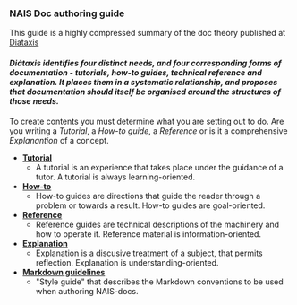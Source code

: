 ### NAIS Doc authoring guide

This guide is a highly compressed summary of the doc theory published at [Diataxis](https://diataxis.fr/)

#### _Diátaxis identifies four distinct needs, and four corresponding forms of documentation - tutorials, how-to guides, technical reference and explanation. It places them in a systematic relationship, and proposes that documentation should itself be organised around the structures of those needs._

To create contents you must determine what you are setting out to do. Are you writing a _Tutorial_, a _How-to guide_, a _Reference_ or is it a comprehensive _Explanantion_ of a concept.

* [**Tutorial**](https://diataxis.fr/tutorials/)
    - A tutorial is an experience that takes place under the guidance of a tutor. A tutorial is always learning-oriented.
* [**How-to**](https://diataxis.fr/how-to-guides/)
    - How-to guides are directions that guide the reader through a problem or towards a result. How-to guides are goal-oriented.
* [**Reference**](https://diataxis.fr/reference/)
    - Reference guides are technical descriptions of the machinery and how to operate it. Reference material is information-oriented.
* [**Explanation**](https://diataxis.fr/explanation/)
    - Explanation is a discusive treatment of a subject, that permits reflection. Explanation is understanding-oriented.
* [**Markdown guidelines**](./markdown-guidelines.md)
    - "Style guide" that describes the Markdown conventions to be used when authoring NAIS-docs.